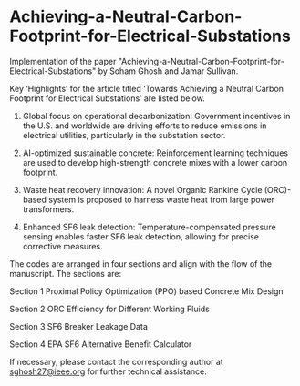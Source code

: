 # Achieving-a-Neutral-Carbon-Footprint-for-Electrical-Substations

Implementation of the paper "Achieving-a-Neutral-Carbon-Footprint-for-Electrical-Substations" by Soham Ghosh and Jamar Sullivan.

Key ‘Highlights’ for the article titled ‘Towards Achieving a Neutral Carbon Footprint for Electrical Substations’ are listed below.
1. Global focus on operational decarbonization: Government incentives in the U.S. and worldwide are driving efforts to reduce emissions in electrical utilities, particularly in the substation sector.

2. AI-optimized sustainable concrete: Reinforcement learning techniques are used to develop high-strength concrete mixes with a lower carbon footprint.

3. Waste heat recovery innovation: A novel Organic Rankine Cycle (ORC)-based system is proposed to harness waste heat from large power transformers.

4. Enhanced SF6 leak detection: Temperature-compensated pressure sensing enables faster SF6 leak detection, allowing for precise corrective measures.

The codes are arranged in four sections and align with the flow of the manuscript. The sections are:

Section 1 Proximal Policy Optimization (PPO) based Concrete Mix Design

Section 2 ORC Efficiency for Different Working Fluids

Section 3 SF6 Breaker Leakage  Data

Section 4 EPA SF6 Alternative Benefit Calculator

If necessary, please contact the corresponding author at sghosh27@ieee.org for further technical assistance.
